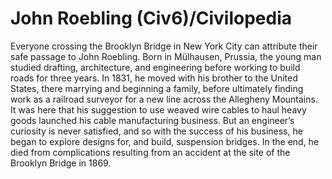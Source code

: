 # John Roebling (Civ6)/Civilopedia

Everyone crossing the Brooklyn Bridge in New York City can attribute their safe passage to John Roebling. Born in Mülhausen, Prussia, the young man studied drafting, architecture, and engineering before working to build roads for three years.
In 1831, he moved with his brother to the United States, there marrying and beginning a family, before ultimately finding work as a railroad surveyor for a new line across the Allegheny Mountains. It was here that his suggestion to use weaved wire cables to haul heavy goods launched his cable manufacturing business.
But an engineer’s curiosity is never satisfied, and so with the success of his business, he began to explore designs for, and build, suspension bridges. In the end, he died from complications resulting from an accident at the site of the Brooklyn Bridge in 1869.